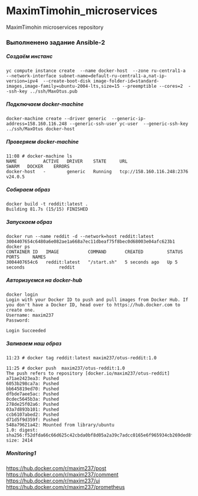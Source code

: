 # MaximTimohin_microservices
MaximTimohin microservices repository

### Выполненено задание Ansible-2

##### Создаём инстанс
```
yc compute instance create  --name docker-host  --zone ru-central1-a  --network-interface subnet-name=default-ru-central1-a,nat-ip-version=ipv4  --create-boot-disk image-folder-id=standard-images,image-family=ubuntu-2004-lts,size=15 --preemptible --cores=2  --ssh-key ../ssh/MaxOtus.pub
```

##### Подключаем docker-machine
```
docker-machine create --driver generic  --generic-ip-address=158.160.116.248 --generic-ssh-user yc-user  --generic-ssh-key ../ssh/MaxOtus docker-host
```
##### Проверяем docker-machine

```
11:08 # docker-machine ls
NAME          ACTIVE   DRIVER    STATE     URL                          SWARM   DOCKER    ERRORS
docker-host   -        generic   Running   tcp://158.160.116.248:2376           v24.0.5
```

##### Собираем образ

```
docker build -t reddit:latest .
Building 81.7s (15/15) FINISHED
```

##### Запускаем образ

```
docker run --name reddit -d --network=host reddit:latest
3004407654c6480a6e082ae1a668a7ec11dbeaf75f8bec0d68003e04afc623b1
docker ps
CONTAINER ID   IMAGE           COMMAND       CREATED         STATUS         PORTS     NAMES
3004407654c6   reddit:latest   "/start.sh"   5 seconds ago   Up 5 seconds             reddit
```

##### Авторизуемся на docker-hub
```
docker login
Login with your Docker ID to push and pull images from Docker Hub. If you don't have a Docker ID, head over to https://hub.docker.com to create one.
Username: maxim237
Password:

Login Succeeded
```
##### Заливаем наш образ

```
11:23 # docker tag reddit:latest maxim237/otus-reddit:1.0

11:25 # docker push  maxim237/otus-reddit:1.0
The push refers to repository [docker.io/maxim237/otus-reddit]
a71ae2423ea3: Pushed
6053b298ca7a: Pushed
bb645819ed70: Pushed
dfbde7aee5ac: Pushed
0cdec5645b3a: Pushed
278de25f02a6: Pushed
03a7d893b101: Pushed
ccb6107abed2: Pushed
d71d5f9d359f: Pushed
548a79621a42: Mounted from library/ubuntu
1.0: digest: sha256:f52dfda66c66d625c42cbda0bf8d05a2a39c7adcc0165e6f965934cb269ded8f size: 2414
```


##### Monitoring1
https://hub.docker.com/r/maxim237/post
https://hub.docker.com/r/maxim237/comment
https://hub.docker.com/r/maxim237/ui
https://hub.docker.com/r/maxim237/prometheus
